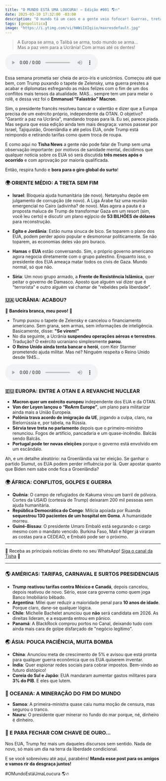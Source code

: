 ```yaml
---
title: "O MUNDO ESTÁ UMA LOUCURA! – Edição #001 🌎🔥"
date: 2025-03-10 17:32:00 -03:00
description: "O mundo tá um caos e a gente veio fofocar! Guerras, tretas políticas e surpresas bizarras – vem rir (ou chorar) com o resumo mais debochado da semana! 😂🔥"
tags: [geopolitica]
image: "https://i.ytimg.com/vi/hWWiIXIqiio/maxresdefault.jpg"
---
```

  
> A Europa se arma, o Talibã se arma, todo mundo se arma…  
> Mas a paz vem para a Ucrânia! Com armas até os dentes!  

<audio id="player-audio" controls>
<source src="./audio/o-mundo-esta-uma-loucura-001-p1.mp3" type="audio/mpeg">
Seu navegador não suporta áudio.
</audio><br>

Essa semana prometia ser cheia de arco-íris e unicórnios. Começou até que bem, com Trump puxando o tapete de Zelensky, uma guerra prestes a acabar e diplomatas esfregando as mãos felizes com o fim de um dos conflitos mais tensos da atualidade. MAS… sempre tem um para melar o rolê, e dessa vez foi o **Emmanuel “Falastrão” Macron**.  

Sim, o presidente francês resolveu bancar o valentão e dizer que a Europa precisa de um exército próprio, independente da OTAN. O objetivo? "Garantir a paz na Ucrânia", mandando tropas para lá. Eu sei, parece piada. Mas segura que essa edição ainda tem mais desgraça: vamos passear por Israel, Tajiquistão, Groenlândia e até pelos EUA, onde Trump está reimpondo e retirando tarifas como quem troca de roupa.  

E como aqui no **Tisha News** a gente não pode falar de Trump sem uma observação importante: por motivos de sanidade mental, decidimos que qualquer notícia sobre os EUA só será discutida **três meses após o ocorrido** e com aprovação por maioria qualificada.  

Então, respira fundo e **bora para o giro global do surto**!  



### 🌍 ORIENTE MÉDIO: A TRETA SEM FIM  

- **Israel**: Bloqueia ajuda humanitária (de novo). Netanyahu depõe em julgamento de corrupção (de novo). A Liga Árabe faz uma reunião emergencial no Cairo (adivinha? de novo). Mas agora a pauta é a proposta maluca de Trump de transformar Gaza em um resort (sim, você leu certo) e discutir um plano egípcio de **53 BILHÕES de dólares** para reconstrução.  

- **Egito e Jordânia**: Estão numa sinuca de bico. Se toparem o plano dos EUA, podem perder apoio popular e desmoronar politicamente. Se não toparem, as economias deles vão pro buraco.  

- **Hamas** e **EUA** estão conversando. Sim, o próprio governo americano agora negocia diretamente com o grupo palestino. Enquanto isso, o presidente dos EUA ameaça matar todos os civis de Gaza. Mundo normal, só que não.  

- **Síria**: Um novo grupo armado, a **Frente de Resistência Islâmica**, quer peitar o governo de Damasco. Aposto que alguém vai dizer que é "terrorista" e outro alguém vai chamar de "rebeldes pela liberdade".  



### 🇺🇦 UCRÂNIA: ACABOU?  

🎉 **Bandeira branca, meu povo!** 🎉  

- Trump puxou o tapete de Zelensky e cancelou o financiamento americano. Sem grana, sem armas, sem informações de inteligência. Basicamente, disse: **"Se virem!"**  
- No dia seguinte, a Ucrânia **suspendeu operações aéreas e terrestres**. Tradução? O exército ucraniano simplesmente **parou**.  
- **O Reino Unido ainda tenta bancar o herói**, com Keir Starmer prometendo ajuda militar. Mas né? Ninguém respeita o Reino Unido desde 1945…  

<audio id="player-audio" controls>
<source src="./audio/o-mundo-esta-uma-loucura-001-p2.mp3" type="audio/mpeg">
Seu navegador não suporta áudio.
</audio><br>

### 🇪🇺 EUROPA: ENTRE A OTAN E A REVANCHE NUCLEAR  

- **Macron quer um exército europeu** independente dos EUA e da OTAN.  
- **Von der Leyen lançou o “ReArm Europe”**, um plano para militarizar ainda mais a União Europeia.  
- **Polônia trava acordo de imigração da UE**, jogando a culpa, claro, na Bielorrússia e, por tabela, na Rússia.  
- **Sérvia teve treta no parlamento** depois que o primeiro-ministro renunciou. Fogos de artifício, pancadaria e um quase-incêndio. Balcãs sendo Balcãs.  
- **Portugal pode ter novas eleições** porque o governo está envolvido em um escândalo.  

Ah, e um detalhe aleatório: na Groenlândia vai ter eleição. Se ganhar o partido Siumut, os EUA podem perder influência por lá. Quer apostar quanto que Biden nem sabe onde fica a Groenlândia?  



### 🌍 ÁFRICA: CONFLITOS, GOLPES E GUERRA  

- **Quênia**: O campo de refugiados de Kakuma virou um barril de pólvora. Cortes da USAID (cortesia de Trump) deixaram 200 mil pessoas sem ajuda humanitária.  
- **República Democrática do Congo**: Milícia apoiada por Ruanda **sequestrou 130 pacientes de um hospital em Goma**. A humanidade morreu.  
- **Guiné-Bissau**: O presidente Umaro Embaló está segurando o cargo mesmo com o mandato vencido. Burkina Faso, Mali e Níger já viraram as costas para a CEDEAO, e Embaló pode ser o próximo.  

---

🌟 Receba as principais notícias direto no seu WhatsApp! <a href="https://www.whatsapp.com/channel/0029VaiPYBPLo4heVf0U3u2d" target="_blank" rel="noopener noreferrer">Siga o canal da Tisha</a> 📲

---

### 🌎 AMÉRICAS: TARIFAS, CARNAVAL E SURTOS PRESIDENCIAIS  

- **Trump reativou tarifas contra México e Canadá**, depois cancelou, depois reativou de novo. Sério, esse cara governa como quem joga Banco Imobiliário bêbado.  
- **Argentina**: Milei quer reduzir a maioridade penal para **10 anos de idade**. Porque claro, dane-se qualquer lógica.  
- **Chile**: Michelle Bachelet anunciou que **não** será candidata em 2026. As direitas lideram, e a esquerda entrou em pânico.  
- **Panamá**: A BlackRock comprou portos no Canal, deixando tudo com ainda mais cara de golpe disfarçado de "negócio legítimo".  



### 🌏 ÁSIA: POUCA PACIÊNCIA, MUITA BOMBA  

- **China**: Anunciou meta de crescimento de 5% e avisou que está pronta para qualquer guerra econômica que os EUA quiserem inventar.  
- **Índia**: Quer espionar redes sociais para cobrar impostos. Bem-vindo ao futuro distópico!  
- **Coreia do Sul e Japão**: EUA mandaram aumentar gastos militares para **3% do PIB**. E eles que lutem.  



### 🌊 OCEANIA: A MINERAÇÃO DO FIM DO MUNDO  

- **Samoa**: A primeira-ministra quase caiu numa moção de censura, mas segurou o tranco.  
- **Nauru**: O presidente quer minerar no fundo do mar porque, né, dinheiro é dinheiro.  



### 🤡 E PARA FECHAR COM CHAVE DE OURO...  

Nos EUA, Trump fez mais um daqueles discursos sem sentido. Nada de novo, só mais um dia na terra da liberdade condicional.  

E se você sobreviveu até aqui, parabéns! **Manda esse post para os amigos e vamos rir da desgraça juntos!**  

#OMundoEstáUmaLoucura 🌎🔥

